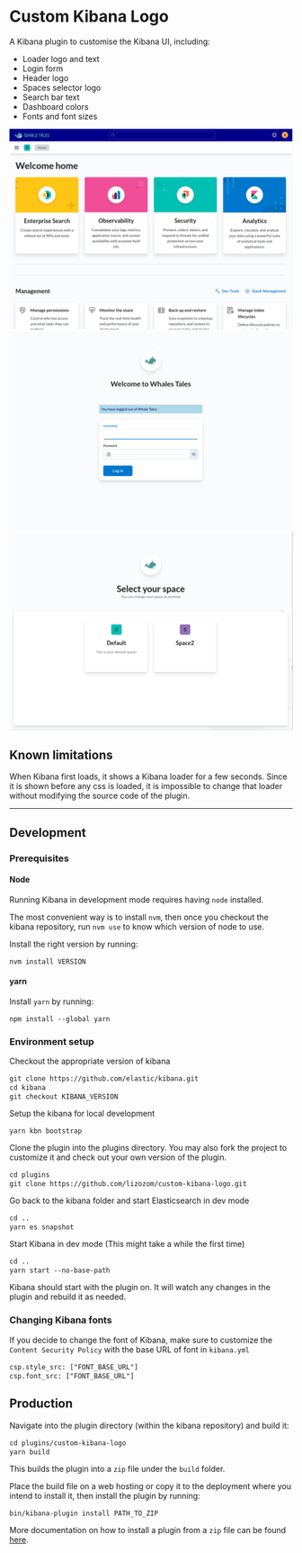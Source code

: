 # Custom Kibana Logo

A Kibana plugin to customise the Kibana UI, including:
- Loader logo and text
- Login form
- Header logo
- Spaces selector logo
- Search bar text
- Dashboard colors
- Fonts and font sizes

![alt text](readme_img/home_page.png)
![alt text](readme_img/login_form.png)
![alt text](readme_img/space_selector.png)

## Known limitations

When Kibana first loads, it shows a Kibana loader for a few seconds. 
Since it is shown before any css is loaded, it is impossible to change that loader without modifying the source code of the plugin.

---

## Development

### Prerequisites

#### Node

Running Kibana in development mode requires having `node` installed.

The most convenient way is to install `nvm`, then once you checkout the kibana repository, run `nvm use` to know which version of node to use.

Install the right version by running:

```
nvm install VERSION
```

#### yarn

Install `yarn` by running: 

```
npm install --global yarn
```

### Environment setup

Checkout the appropriate version of kibana

```
git clone https://github.com/elastic/kibana.git
cd kibana
git checkout KIBANA_VERSION
```

Setup the kibana for local development

```
yarn kbn bootstrap 
```

Clone the plugin into the plugins directory.
You may also fork the project to customize it and check out your own version of the plugin.

```
cd plugins
git clone https://github.com/lizozom/custom-kibana-logo.git
```

Go back to the kibana folder and start Elasticsearch in dev mode

```
cd ..
yarn es snapshot
```

Start Kibana in dev mode (This might take a while the first time)

```
cd ..
yarn start --no-base-path
```

Kibana should start with the plugin on.
It will watch any changes in the plugin and rebuild it as needed.

### Changing Kibana fonts
If you decide to change the font of Kibana, make sure to customize the `Content Security Policy` with the base URL of font in `kibana.yml`

```
csp.style_src: ["FONT_BASE_URL"]
csp.font_src: ["FONT_BASE_URL"]
```

## Production

Navigate into the plugin directory (within the kibana repository) and build it:

```
cd plugins/custom-kibana-logo
yarn build
```

This builds the plugin into a `zip` file under the `build` folder.

Place the build file on a web hosting or copy it to the deployment where you intend to install it, then install the plugin by running:

```
bin/kibana-plugin install PATH_TO_ZIP
```

More documentation on how to install a plugin from a `zip` file can be found [here](https://www.elastic.co/guide/en/kibana/master/kibana-plugins.html).